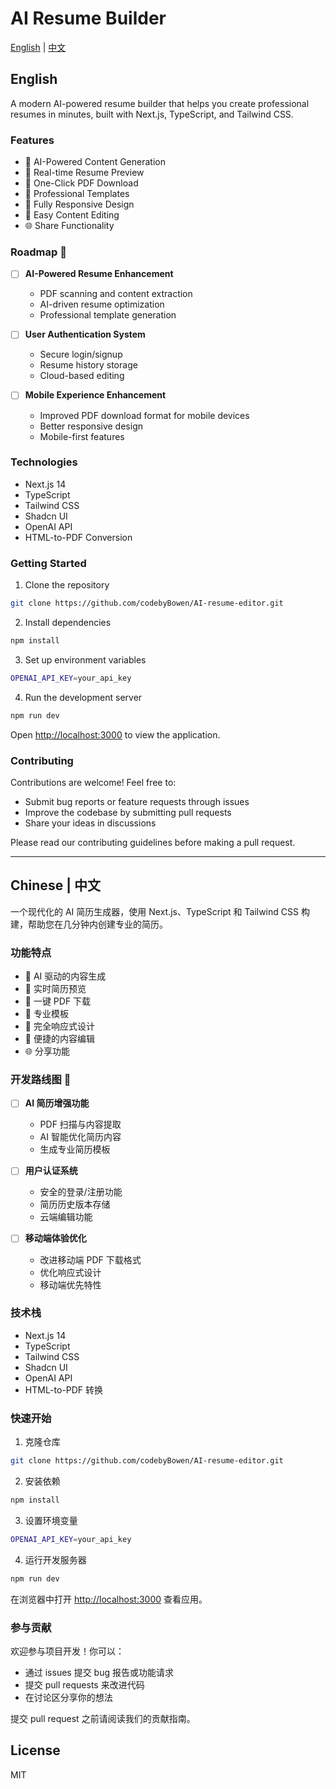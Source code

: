 # AI Resume Builder

[English](#english) | [中文](#chinese)

## English

A modern AI-powered resume builder that helps you create professional resumes in minutes, built with Next.js, TypeScript, and Tailwind CSS.

### Features

- 🤖 AI-Powered Content Generation
- 📝 Real-time Resume Preview
- 💾 One-Click PDF Download
- 🎨 Professional Templates
- 📱 Fully Responsive Design
- 🔄 Easy Content Editing
- 🌐 Share Functionality

### Roadmap 🚀

- [ ] **AI-Powered Resume Enhancement**
  - PDF scanning and content extraction
  - AI-driven resume optimization
  - Professional template generation

- [ ] **User Authentication System**
  - Secure login/signup
  - Resume history storage
  - Cloud-based editing

- [ ] **Mobile Experience Enhancement**
  - Improved PDF download format for mobile devices
  - Better responsive design
  - Mobile-first features

### Technologies

- Next.js 14
- TypeScript
- Tailwind CSS
- Shadcn UI
- OpenAI API
- HTML-to-PDF Conversion

### Getting Started

1. Clone the repository
```bash
git clone https://github.com/codebyBowen/AI-resume-editor.git
```

2. Install dependencies
```bash
npm install
```

3. Set up environment variables
```bash
OPENAI_API_KEY=your_api_key
```

4. Run the development server
```bash
npm run dev
```

Open [http://localhost:3000](http://localhost:3000) to view the application.

### Contributing

Contributions are welcome! Feel free to:
- Submit bug reports or feature requests through issues
- Improve the codebase by submitting pull requests
- Share your ideas in discussions

Please read our contributing guidelines before making a pull request.

---

## Chinese | 中文

一个现代化的 AI 简历生成器，使用 Next.js、TypeScript 和 Tailwind CSS 构建，帮助您在几分钟内创建专业的简历。

### 功能特点

- 🤖 AI 驱动的内容生成
- 📝 实时简历预览
- 💾 一键 PDF 下载
- 🎨 专业模板
- 📱 完全响应式设计
- 🔄 便捷的内容编辑
- 🌐 分享功能

### 开发路线图 🚀

- [ ] **AI 简历增强功能**
  - PDF 扫描与内容提取
  - AI 智能优化简历内容
  - 生成专业简历模板

- [ ] **用户认证系统**
  - 安全的登录/注册功能
  - 简历历史版本存储
  - 云端编辑功能

- [ ] **移动端体验优化**
  - 改进移动端 PDF 下载格式
  - 优化响应式设计
  - 移动端优先特性

### 技术栈

- Next.js 14
- TypeScript
- Tailwind CSS
- Shadcn UI
- OpenAI API
- HTML-to-PDF 转换

### 快速开始

1. 克隆仓库
```bash
git clone https://github.com/codebyBowen/AI-resume-editor.git
```

2. 安装依赖
```bash
npm install
```

3. 设置环境变量
```bash
OPENAI_API_KEY=your_api_key
```

4. 运行开发服务器
```bash
npm run dev
```

在浏览器中打开 [http://localhost:3000](http://localhost:3000) 查看应用。

### 参与贡献

欢迎参与项目开发！你可以：
- 通过 issues 提交 bug 报告或功能请求
- 提交 pull requests 来改进代码
- 在讨论区分享你的想法

提交 pull request 之前请阅读我们的贡献指南。

## License

MIT
